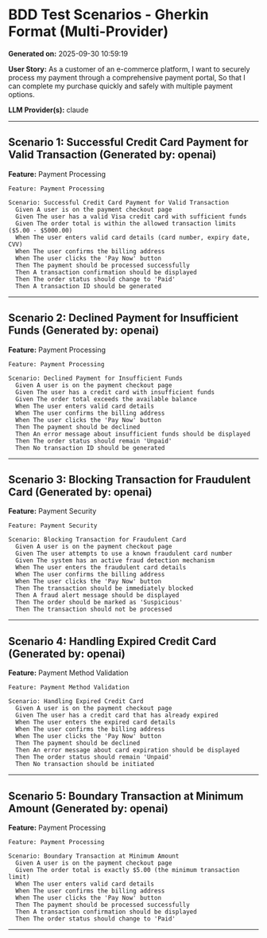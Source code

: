 # BDD Test Scenarios - Gherkin Format (Multi-Provider)

**Generated on:** 2025-09-30 10:59:19

**User Story:** As a customer of an e-commerce platform,
I want to securely process my payment through a comprehensive payment portal,
So that I can complete my purchase quickly and safely with multiple payment options.

**LLM Provider(s):** claude

---

## Scenario 1: Successful Credit Card Payment for Valid Transaction (Generated by: openai)

**Feature:** Payment Processing

```gherkin
Feature: Payment Processing

Scenario: Successful Credit Card Payment for Valid Transaction
  Given A user is on the payment checkout page
  Given The user has a valid Visa credit card with sufficient funds
  Given The order total is within the allowed transaction limits ($5.00 - $5000.00)
  When The user enters valid card details (card number, expiry date, CVV)
  When The user confirms the billing address
  When The user clicks the 'Pay Now' button
  Then The payment should be processed successfully
  Then A transaction confirmation should be displayed
  Then The order status should change to 'Paid'
  Then A transaction ID should be generated
```

---

## Scenario 2: Declined Payment for Insufficient Funds (Generated by: openai)

**Feature:** Payment Processing

```gherkin
Feature: Payment Processing

Scenario: Declined Payment for Insufficient Funds
  Given A user is on the payment checkout page
  Given The user has a credit card with insufficient funds
  Given The order total exceeds the available balance
  When The user enters valid card details
  When The user confirms the billing address
  When The user clicks the 'Pay Now' button
  Then The payment should be declined
  Then An error message about insufficient funds should be displayed
  Then The order status should remain 'Unpaid'
  Then No transaction ID should be generated
```

---

## Scenario 3: Blocking Transaction for Fraudulent Card (Generated by: openai)

**Feature:** Payment Security

```gherkin
Feature: Payment Security

Scenario: Blocking Transaction for Fraudulent Card
  Given A user is on the payment checkout page
  Given The user attempts to use a known fraudulent card number
  Given The system has an active fraud detection mechanism
  When The user enters the fraudulent card details
  When The user confirms the billing address
  When The user clicks the 'Pay Now' button
  Then The transaction should be immediately blocked
  Then A fraud alert message should be displayed
  Then The order should be marked as 'Suspicious'
  Then The transaction should not be processed
```

---

## Scenario 4: Handling Expired Credit Card (Generated by: openai)

**Feature:** Payment Method Validation

```gherkin
Feature: Payment Method Validation

Scenario: Handling Expired Credit Card
  Given A user is on the payment checkout page
  Given The user has a credit card that has already expired
  When The user enters the expired card details
  When The user confirms the billing address
  When The user clicks the 'Pay Now' button
  Then The payment should be declined
  Then An error message about card expiration should be displayed
  Then The order status should remain 'Unpaid'
  Then No transaction should be initiated
```

---

## Scenario 5: Boundary Transaction at Minimum Amount (Generated by: openai)

**Feature:** Payment Processing

```gherkin
Feature: Payment Processing

Scenario: Boundary Transaction at Minimum Amount
  Given A user is on the payment checkout page
  Given The order total is exactly $5.00 (the minimum transaction limit)
  When The user enters valid card details
  When The user confirms the billing address
  When The user clicks the 'Pay Now' button
  Then The payment should be processed successfully
  Then A transaction confirmation should be displayed
  Then The order status should change to 'Paid'
```

---


